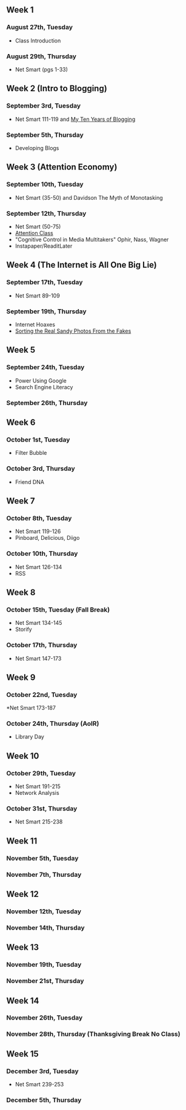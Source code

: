 ## Week 1
### August 27th, Tuesday 
* Class Introduction
### August 29th, Thursday
* Net Smart (pgs 1-33)
## Week 2 (Intro to Blogging)
### September 3rd, Tuesday
* Net Smart 111-119 and [ My Ten Years of Blogging ](http://gigaom.com/2011/11/26/10-years-gigaom/)
### September 5th, Thursday
* Developing Blogs
## Week 3 (Attention Economy)
### September 10th, Tuesday
* Net Smart (35-50) and Davidson The Myth of Monotasking
### September 12th, Thursday
* Net Smart (50-75)
* [Attention Class](http://www.boston.com/news/education/higher/articles/2008/06/29/attention_class/?page=full)
* "Cognitive Control in Media Multitakers" Ophir, Nass, Wagner
* Instapaper/ReaditLater
## Week 4 (The Internet is All One Big Lie)
### September 17th, Tuesday
* Net Smart 89-109
### September 19th, Thursday
* Internet Hoaxes
* [ Sorting the Real Sandy Photos From the Fakes ](http://www.theatlantic.com/technology/archive/2012/10/sorting-the-real-sandy-photos-from-the-fakes/264243/ )
## Week 5
### September 24th, Tuesday
* Power Using Google
* Search Engine Literacy
### September 26th, Thursday
## Week 6
### October 1st, Tuesday 
* Filter Bubble
### October 3rd, Thursday
* Friend DNA
## Week 7
### October 8th, Tuesday
* Net Smart 119-126
* Pinboard, Delicious, Diigo
### October 10th, Thursday
* Net Smart 126-134
* RSS
## Week 8
### October 15th, Tuesday (Fall Break)
* Net Smart 134-145
* Storify 
### October 17th, Thursday
* Net Smart 147-173
## Week 9
### October 22nd, Tuesday
*Net Smart 173-187
### October 24th, Thursday (AoIR)
* Library Day
## Week 10
### October 29th, Tuesday
* Net Smart 191-215
* Network Analysis
### October 31st, Thursday
* Net Smart 215-238
## Week 11
### November 5th, Tuesday

### November 7th, Thursday
## Week 12
### November 12th, Tuesday
### November 14th, Thursday
## Week 13
### November 19th, Tuesday
### November 21st, Thursday
## Week 14
### November 26th, Tuesday
### November 28th, Thursday (Thanksgiving Break No Class)
## Week 15
### December 3rd, Tuesday
* Net Smart 239-253
### December 5th, Thursday
